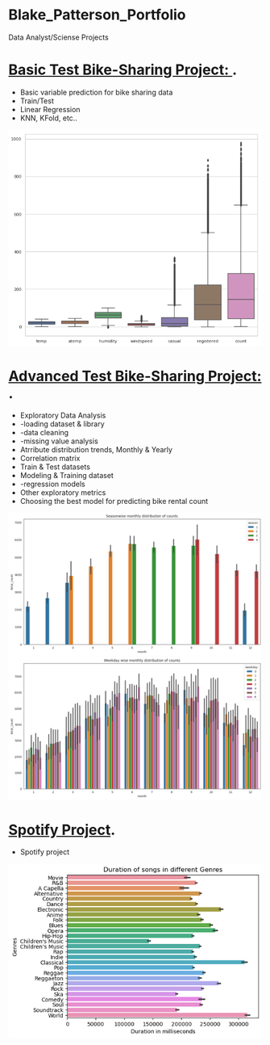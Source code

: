 # Blake_Patterson_Portfolio
Data Analyst/Sciense Projects

# [Basic Test Bike-Sharing Project: ](https://github.com/bpatter2/Bike-Sharing-Project/blob/main/bike-sharing-project-bpatter2-1.ipynb).
* Basic variable prediction for bike sharing data
* Train/Test
* Linear Regression
* KNN, KFold, etc..

![](/images/attribute.png)

# [Advanced Test Bike-Sharing Project: ](https://github.com/bpatter2/advanced_bikeshare/blob/main/advanced_bike_rental_prediction.ipynb).
* Exploratory Data Analysis
*   -loading dataset & library
*   -data cleaning
*   -missing value analysis
* Atrribute distribution trends, Monthly & Yearly
* Correlation matrix
* Train & Test datasets
* Modeling & Training dataset
*   -regression models
* Other exploratory metrics
* Choosing the best model for predicting bike rental count

![](/images/seasonwide.png)
![](/images/monthly.png)


# [Spotify Project](https://github.com/bpatter2/Spotify/blob/main/spotify-project.ipynb).
* Spotify project

![](/images/spotify.png)
